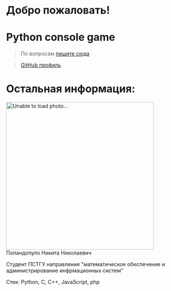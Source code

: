 # Добро пожаловать!

<h1>Python console game</h1>



> По вопросам <a href="https://t.me/slyalike">пишите сюда</a>

> <a href="https://github.com/mrniknikp">GitHub профиль</a>

# Остальная информация:

<div>
<img src="https://sun9-76.userapi.com/s/v1/if2/AtZO9nfilcu6WFZBkoFOBz-d-KKlh-BNXJTItRUY8k0b7kSPo2B9cUA8YsCAz3NoHPL2nW5NTJBDuri3MDkMsISu.jpg?quality=95&as=32x30,48x46,72x69,108x103,160x152,240x229,360x343,480x457,540x515,615x586&from=bu&cs=615x0" alt="Unable to load photo..." width="400px" height="400px" href="https://google.com"><br>
Попандопуло Никита Николаевич
</div>
<div>

Студент ПСТГУ направления "математическое обеспечение и администрирование инфрмационных систем"

Стек: Python, C, C++, JavaScript, php

</div>


